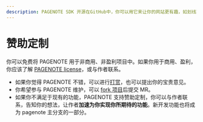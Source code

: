 ```yaml
---
description: PAGENOTE SDK 开源在GitHub中，你可以用它来让你的网站更有趣，如划线高亮、划线分线、反馈等一系列功能。
---
```


# 赞助定制

你可以免费将 PAGENOTE 用于非商用、非盈利项目中。如果你用于商用、盈利，你应该了解 [PAGENOTE license](https://help.pagenote.cn/guan-yu-wo/about-license)，或与作者联系。

* 如果你觉得 PAGENOTE 不错，可以进行[打赏](https://pagenote.cn/donation)，也可以提出你的宝贵意见。
* 你希望参与 PAGENOTE 维护，可以 [fork 项目](https://github.com/rowthan/pagenote)后提交 MR。
* 如果你不满足于现有的功能，PAGENOTE 支持赞助定制，你可以与作者联系，告知你的想法，让作者**加速为你实现你所期待的功能**。新开发功能也将成为 pagenote 主分支的一部分。


